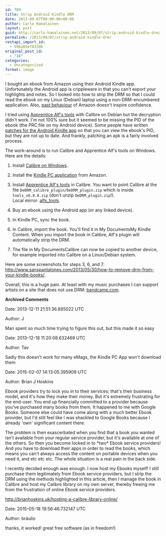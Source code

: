 ```yaml
---
id: 789
title: Strip Android Kindle DRM
date: 2013-09-07T00:00:00+00:00
author: Carlo Hamalainen
layout: post
guid: http://carlo-hamalainen.net/2013/09/07/strip-android-kindle-drm/
permalink: /2013/09/07/strip-android-kindle-drm/
restapi_import_id:
  - 596a05ef0330b
original_post_id:
  - "16"
categories:
  - Uncategorized
format: image
---
```

I bought an ebook from Amazon using their Android Kindle app. Unfortunately the Android app is crippleware in that you can't export your highlights and notes. So I looked into how to strip the DRM so that I could read the ebook on my Linux (Debian) laptop using a non-DRM-encumbered application. Also, [past behaviour](http://www.nytimes.com/2009/07/18/technology/companies/18amazon.html?_r=0) of Amazon doesn't inspire confidence. 

I tried using [Apprentice Alf's tools](http://apprenticealf.wordpress.com/) with Calibre on Debian but the decryption didn't work. I'm not 100% sure but it seemed to be missing the PID of the ebook (the PRC file on my Android device). Some people have written [patches for the Android Kindle app](https://github.com/psyrendust/dedrm-ebook-tools/tree/master/Other_Tools/Kindle_for_Android_Patches) so that you can view the ebook's PID, but they are not up to date. And frankly, patching an apk is a fairly involved process. 

The work-around is to run Calibre and Apprentice Alf's tools on Windows. Here are the details: 

1. Install [Calibre on Windows](http://calibre-ebook.com/download_windows). 

2. Install the [Kindle PC application](http://www.amazon.com/gp/kindle/pc/download) from Amazon. 

3. Install [Apprentice Alf's tools](http://apprenticealf.wordpress.com/) in Calibre. You want to point Calibre at the  
file ``DeDRM_calibre_plugin/DeDRM_plugin.zip`` which is inside ``tools_v6.0.8.zip`` (don't unzip ``DeDRM_plugin.zip``!).  
Local mirror: [alfs_tools](/stuff/alfs_tools).

4. Buy an ebook using the Android app (or any linked device). 

5. In Kindle PC, sync the book. 

6. In Calibre, import the book. You'll find it in My DocumentsMy Kindle Content. When you import the book in Calibre, Alf's plugin will automatically strip the DRM. 

7. The file in My DocumentsCalibre can now be copied to another device, for example imported into Calibre on a Linux/Debian system. 

Here are some screenshots for steps 3, 6, and 7: <http://www.sanspantalones.com/2013/05/30/how-to-remove-drm-from-your-kindle-books/>.

Overall, this is a huge pain. At least with my music purchases I can support artists on a site that does not use DRM: [bandcamp.com](http://bandcamp.com/). 

**Archived Comments**

Date: 2013-12-11 21:51:36.885022 UTC

Author: J

Man spent so much time trying to figure this out, but this made it so easy

Date: 2013-12-18 11:20:08.632469 UTC

Author: Tav

Sadly this doesn't work for many eMags, the Kindle PC App won't download them

Date: 2015-02-07 14:13:05.395909 UTC

Author: Brian J Hoskins

Ebook providers try to lock you in to their services; that's their business model, and it's how they make their money. But it's extremely frustrating for the end-user. You end up financially committed to a provider because you've purchased many books from them. It happened to me with Google Books. Someone else could have come along with a much better Ebook provider, but I'd still feel like I was shackled to Google Books because I already 'own' significant content there.

The problem is then exascerbated when you find that a book you wanted isn't available from your regular service provider, but it's available at one of the others. So then you become locked in to \*two\* Ebook service providers! And you have to download their apps in order to read the books, which means you can't always access the content on portable devices when you need it, and etc etc etc. The whole situation is a real pain in the back side. 

I recently decided enough was enough. I now host my Ebooks myself! I still purchase them legitimately from Ebook service providers, but I strip the DRM using the methods highlighted in this article, then I manage the book in Calibre and host my Calibre library on my own server, thereby freeing me from the frustration of online Ebook service providers. 

<http://brianhoskins.uk/hosting-a-calibre-library-online/> 

Date: 2015-05-18 19:56:46.732147 UTC

Author: bráulio

thanks, it worked! great free software (as in freedom!)
